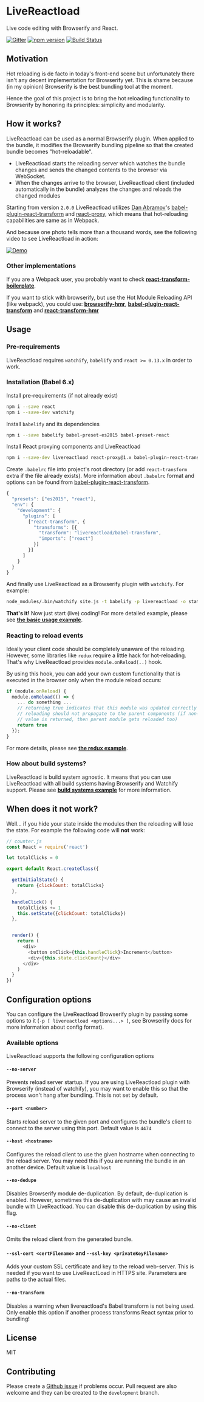 # LiveReactload

Live code editing with Browserify and React.

[![Gitter](https://badges.gitter.im/Join%20Chat.svg)](https://gitter.im/milankinen/livereactload)
[![npm version](https://badge.fury.io/js/livereactload.svg)](http://badge.fury.io/js/livereactload)
[![Build Status](https://travis-ci.org/milankinen/livereactload.svg)](https://travis-ci.org/milankinen/livereactload)

## Motivation

Hot reloading is de facto in today's front-end scene but unfortunately
there isn't any decent implementation for Browserify yet. This is shame because
(in my opinion) Browserify is the best bundling tool at the moment.

Hence the goal of this project is to bring the hot reloading functionality
to Browserify by honoring its principles: simplicity and modularity.


## How it works?

LiveReactload can be used as a normal Browserify plugin. When applied to the bundle,
it modifies the Browserify bundling pipeline so that the created bundle becomes
"hot-reloadable".

  * LiveReactload starts the reloading server which watches the bundle changes
  and sends the changed contents to the browser via WebSocket.
  * When the changes arrive to the browser, LiveReactload client (included automatically
  in the bundle) analyzes the changes and reloads the changed modules

Starting from version `2.0.0` LiveReactload utilizes [Dan Abramov](https://github.com/gaearon)'s
[babel-plugin-react-transform](https://github.com/gaearon/babel-plugin-react-transform) and
[react-proxy](https://github.com/gaearon/react-proxy), which means that hot-reloading
capabilities are same as in Webpack.

And because one photo tells more than a thousand words, see the following video to see
LiveReactload in action:

[![Demo](https://dl.dropbox.com/s/gcnhv4rzvhq5kaw/livereactload-preview.png)](https://vimeo.com/123513496)

### Other implementations

If you are a Webpack user, you probably want to check
**[react-transform-boilerplate](https://github.com/gaearon/react-transform-boilerplate)**.

If you want to stick with browserify, but use the Hot Module Reloading API (like webpack), you could use: **[browserify-hmr](https://github.com/AgentME/browserify-hmr)**, **[babel-plugin-react-transform](https://github.com/gaearon/babel-plugin-react-transform)** and
**[react-transform-hmr](https://github.com/gaearon/react-transform-hmr)**


## Usage

### Pre-requirements

LiveReactload requires `watchify`, `babelify` and `react >= 0.13.x` in order to
work.

### Installation (Babel 6.x)

Install pre-requirements (if not already exist)

```sh
npm i --save react
npm i --save-dev watchify
```

Install `babelify` and its dependencies

```sh
npm i --save babelify babel-preset-es2015 babel-preset-react
```

Install React proxying components and LiveReactload

```sh
npm i --save-dev livereactload react-proxy@1.x babel-plugin-react-transform
```

Create `.babelrc` file into project's root directory (or add `react-transform` extra
if the file already exists). More information about `.babelrc` format and options
can be found from [babel-plugin-react-transform](https://github.com/gaearon/babel-plugin-react-transform).

```javascript
{
  "presets": ["es2015", "react"],
  "env": {
    "development": {
      "plugins": [
        ["react-transform", {
          "transforms": [{
            "transform": "livereactload/babel-transform",
            "imports": ["react"]
          }]
        }]
      ]
    }
  }
}
```

And finally use LiveReactload as a Browserify plugin with `watchify`. For example:

```bash
node_modules/.bin/watchify site.js -t babelify -p livereactload -o static/bundle.js
```

**That's it!** Now just start (live) coding! For more detailed example, please see
**[the basic usage example](examples/01-basic-usage)**.

### Reacting to reload events

Ideally your client code should be completely unaware of the reloading. However,
some libraries like `redux` require a little hack for hot-reloading. That's why
LiveReactload provides `module.onReload(..)` hook.

By using this hook, you can add your own custom functionality that is
executed in the browser only when the module reload occurs:

```javascript
if (module.onReload) {
  module.onReload(() => {
    ... do something ...
    // returning true indicates that this module was updated correctly and
    // reloading should not propagate to the parent components (if non-true
    // value is returned, then parent module gets reloaded too)
    return true
  });
}
```

For more details, please see **[the redux example](examples/02-redux)**.

### How about build systems?

LiveReactload is build system agnostic. It means that you can use LiveReactload with
all build systems having Browserify and Watchify support. Please see
**[build systems example](examples/03-build-systems)** for more information.


## When does it not work?

Well... if you hide your state inside the modules then the reloading will lose
the state. For example the following code will **not** work:

```javascript
// counter.js
const React = require('react')

let totalClicks = 0

export default React.createClass({

  getInitialState() {
    return {clickCount: totalClicks}
  },

  handleClick() {
    totalClicks += 1
    this.setState({clickCount: totalClicks})
  },


  render() {
    return (
      <div>
        <button onClick={this.handleClick}>Increment</button>
        <div>{this.state.clickCount}</div>
      </div>
    )
  }
})
```

## Configuration options

You can configure the LiveReactload Browserify plugin by passing some options
to it (`-p [ livereactload <options...> ]`, see Browserify docs for more information
about config format).

### Available options

LiveReactload supports the following configuration options

#### `--no-server` 

Prevents reload server startup. If you are using LiveReactload plugin with Browserify 
(instead of watchify), you may want to enable this so that the process won't hang after
bundling. This is not set by default.

#### `--port <number>` 

Starts reload server to the given port and configures the bundle's client to 
connect to the server using this port. Default value is `4474`

#### `--host <hostname>`

Configures the reload client to use the given hostname when connecting to the
reload server. You may need this if you are running the bundle in an another device. 
Default value is `localhost`

#### `--no-dedupe` 

Disables Browserify module de-duplication. By default, de-duplication is enabled.
However, sometimes this de-duplication with may cause an invalid bundle with LiveReactload.
You can disable this de-duplication by using this flag.

#### `--no-client`

Omits the reload client from the generated bundle.

#### `--ssl-cert <certFilename>` and `--ssl-key <privateKeyFilename>`

Adds your custom SSL certificate and key to the reload web-server. This is needed if you
want to use LiveReactLoad in HTTPS site. Parameters are paths to the actual files.

#### `--no-transform`

Disables a warning when livereactload's Babel transform is not being used. Only enable this option if another process transforms React syntax prior to bundling!

## License

MIT


## Contributing

Please create a [Github issue](/../../issues) if problems occur. Pull request are also welcome
and they can be created to the `development` branch.
